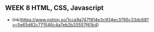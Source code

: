 ## WEEK 8 HTML, CSS, Javascript

- link(https://www.notion.so/1cca9a747f814e3c934ec3795c33dc68?v=5e65d62c771546c4a7eb2b20557f61b4)
